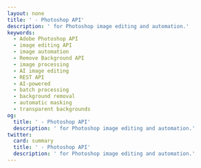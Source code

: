 ```yaml
---
layout: none
title: ' - Photoshop API'
description: ' for Photoshop image editing and automation.'
keywords:
  - Adobe Photoshop API
  - image editing API
  - image automation
  - Remove Background API
  - image processing
  - AI image editing
  - REST API
  - AI-powered
  - batch processing
  - background removal
  - automatic masking
  - transparent backgrounds
og:
  title: ' - Photoshop API'
  description: ' for Photoshop image editing and automation.'
twitter:
  card: summary
  title: ' - Photoshop API'
  description: ' for Photoshop image editing and automation.'
---
```


<RedoclyAPIBlock src="/firefly-services/docs/photoshop_status.json" width="600px" disableSidebar hideTryItPanel scrollYOffset={64} generateCodeSamples="languages: [{lang: 'curl'}]" />
